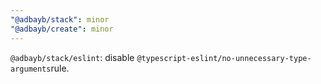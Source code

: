 ```yaml
---
"@adbayb/stack": minor
"@adbayb/create": minor
---
```


`@adbayb/stack/eslint`: disable `@typescript-eslint/no-unnecessary-type-arguments`rule.
